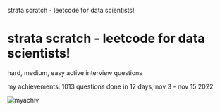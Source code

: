 strata scratch - leetcode for data scientists!

# strata scratch - leetcode for data scientists!
hard, medium, easy active interview questions

my achievements: 1013 questions done in 12 days, nov 3 - nov 15 2022


![myachiv](https://github.com/erjan/sql_exercises/assets/4441068/23385f1a-8fee-4880-834c-20480a501b6f)
